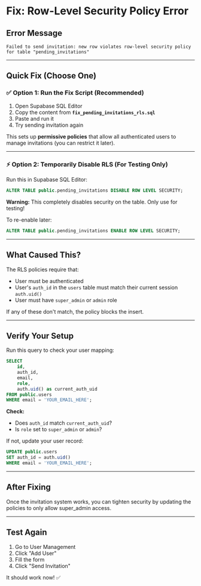 # Fix: Row-Level Security Policy Error

## Error Message
```
Failed to send invitation: new row violates row-level security policy for table "pending_invitations"
```

---

## Quick Fix (Choose One)

### ✅ Option 1: Run the Fix Script (Recommended)

1. Open Supabase SQL Editor
2. Copy the content from **`fix_pending_invitations_rls.sql`**
3. Paste and run it
4. Try sending invitation again

This sets up **permissive policies** that allow all authenticated users to manage invitations (you can restrict it later).

---

### ⚡ Option 2: Temporarily Disable RLS (For Testing Only)

Run this in Supabase SQL Editor:

```sql
ALTER TABLE public.pending_invitations DISABLE ROW LEVEL SECURITY;
```

**Warning:** This completely disables security on the table. Only use for testing!

To re-enable later:
```sql
ALTER TABLE public.pending_invitations ENABLE ROW LEVEL SECURITY;
```

---

## What Caused This?

The RLS policies require that:
- User must be authenticated
- User's `auth_id` in the `users` table must match their current session `auth.uid()`
- User must have `super_admin` or `admin` role

If any of these don't match, the policy blocks the insert.

---

## Verify Your Setup

Run this query to check your user mapping:

```sql
SELECT 
    id,
    auth_id,
    email,
    role,
    auth.uid() as current_auth_uid
FROM public.users
WHERE email = 'YOUR_EMAIL_HERE';
```

**Check:**
- Does `auth_id` match `current_auth_uid`?
- Is `role` set to `super_admin` or `admin`?

If not, update your user record:

```sql
UPDATE public.users
SET auth_id = auth.uid()
WHERE email = 'YOUR_EMAIL_HERE';
```

---

## After Fixing

Once the invitation system works, you can tighten security by updating the policies to only allow super_admin access.

---

## Test Again

1. Go to User Management
2. Click "Add User"
3. Fill the form
4. Click "Send Invitation"

It should work now! ✅
